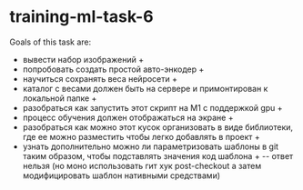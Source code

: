 # training-ml-task-6
Goals of this task are:
- вывести набор изображений +
- попробовать создать простой авто-энкодер +
- научиться сохранять веса нейросети +
- каталог с весами должен быть на сервере и примонтирован к локальной папке +
- разобраться как запустить этот скрипт на M1 с поддержкой gpu +
- процесс обучения должен отображаться на экране +
- разобраться как можно этот кусок организовать в виде библиотеки, где ее можно разместить чтобы легко добавлять в проект +
- узнать дополнительно можно ли параметризовать шаблоны в git таким образом, чтобы подставлять значения код шаблона +
-- ответ нельзя (но моно использовать гит хук post-checkout а затем модифицировать шаблон нативными средствами)
